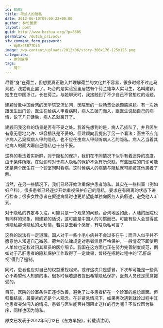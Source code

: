 ```yaml
---
id: 8505
title: 荷兰人的隐私
date: 2012-06-10T09:00:22+00:00
author: 林竹萧萧
layout: post
guid: http://www.bazhua.org/?p=8505
permalink: /dutch_privacy/
sfw_comment_form_password:
  - WpEx4tB77Di5
image: /wp-content/uploads/2012/06/story-300x176-125x125.png
categories:
  - 原创故事
tags:
  - 荷兰
---
```

尽管“身”在荷兰，但想要真正融入并理解荷兰的文化并不容易，很多时候不过走马观花、浅尝辄止罢了。巧合的是实验室里居然有个荷兰籍华人实习生，名叫建颖。她生在中国浙江，长在荷兰。与她聊天时，我接触到了不少自己不曾想过的话题。

建颖曾赴中国台湾的医学院交流访问，医院里的一些场景让她颇感尴尬。有一次她跟医生出门诊，医生在给病人甲看病时，病人乙破门而入，跟医生说起自己的病情，说了几句话后，病人乙就离开了。

建颖问我这样的场景是否有不妥之处。我首先想到的是，病人乙插队了，并且医生有意无意地允许、纵容插队是不妥的。但建颖向我提出了另一个看法：医生不应允许病人乙窥探病人甲的隐私，也不应任由病人甲倾听病人乙的隐私。病人乙当着其他病人的面大曝自己隐私也十分不妥。

这样的看法着实新鲜，对于隐私的保护，我们在不同情况下似乎有着迥异的态度。由于条件所限，在就诊时对于病人隐私的保护不免有所欠缺。有些医院的门诊可能还是两个医生在一个诊室同时看病，这时候病人的病情与隐私就可能被其他患者了解。

当然，在另一些情况下，我们已经开始注重保护患者隐私。其实在一些科室（例如妇产科），很多患者已经逐步开始重视保护自己的隐私，要求在有隔离的状态下进行检查；很多女性患者在叙述病情时也更希望能单独向医务人员叙述，避免他人听到。

<div style="display: none">
</div>

对于隐私的界定与关注，可能只是一个观念的问题。台湾地区如此，大陆的医院也有同样的现象，用建颖的话说，这可能是中国人的习惯而已。可能有些人会觉得这也隐私那也隐私的太矫情，若只是去看个感冒，有啥隐私可言？

这样的说法有一定道理。国人对于一些小毛小病并不会过多在乎；而洋人似乎并不愿意他人知道自己微恙。荷兰的法律规定对患者信息严格保护，一般情况下即使用人单位也无权过问其雇员的医疗细节。我国在这方面也正在努力完善制度规范，例如对于乙肝患者的隐私保护工作取得了一定效果，曾经在招聘过程中的“乙肝歧视”得到了遏制。

同时，患者也应对自己的权益重视起来。或许这次只是感冒，下次却可能是一些真心不希望他人知道的事。很多时候若患者提出希望隐私保护，医务人员还是愿意接受的。

目前，医院的诊室条件正逐步改善，避免了过多患者挤在一个诊室的尴尬局面。但归根结底，最要紧的还是个人观念。在非紧急情况下，如果再次遇到就诊过程中其他患者突然闯入的情况，患者与医生能否共同阻止这样的行为呢？不仅仅因为秩序，同样也因为隐私。

原文已发表于2012年5月12日《东方早报》，转载请注明。

<div style="display: none">
  zp8497586rq
</div>
